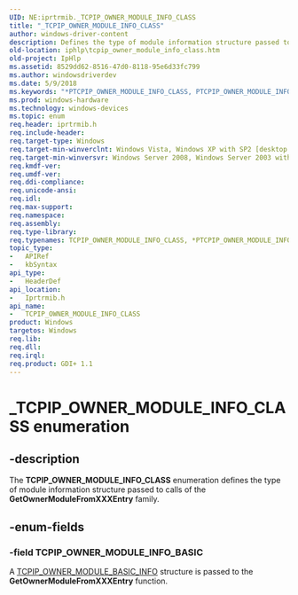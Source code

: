 ```yaml
---
UID: NE:iprtrmib._TCPIP_OWNER_MODULE_INFO_CLASS
title: "_TCPIP_OWNER_MODULE_INFO_CLASS"
author: windows-driver-content
description: Defines the type of module information structure passed to calls of the GetOwnerModuleFromXXXEntry family.
old-location: iphlp\tcpip_owner_module_info_class.htm
old-project: IpHlp
ms.assetid: 8529dd62-8516-47d0-8118-95e6d33fc799
ms.author: windowsdriverdev
ms.date: 5/9/2018
ms.keywords: "*PTCPIP_OWNER_MODULE_INFO_CLASS, PTCPIP_OWNER_MODULE_INFO_CLASS, PTCPIP_OWNER_MODULE_INFO_CLASS enumeration pointer [IP Helper], TCPIP_OWNER_MODULE_INFO_BASIC, TCPIP_OWNER_MODULE_INFO_CLASS, TCPIP_OWNER_MODULE_INFO_CLASS enumeration [IP Helper], _TCPIP_OWNER_MODULE_INFO_CLASS, iphlp.tcpip_owner_module_info_class, iprtrmib/PTCPIP_OWNER_MODULE_INFO_CLASS, iprtrmib/TCPIP_OWNER_MODULE_INFO_BASIC, iprtrmib/TCPIP_OWNER_MODULE_INFO_CLASS"
ms.prod: windows-hardware
ms.technology: windows-devices
ms.topic: enum
req.header: iprtrmib.h
req.include-header: 
req.target-type: Windows
req.target-min-winverclnt: Windows Vista, Windows XP with SP2 [desktop apps only]
req.target-min-winversvr: Windows Server 2008, Windows Server 2003 with SP1 [desktop apps only]
req.kmdf-ver: 
req.umdf-ver: 
req.ddi-compliance: 
req.unicode-ansi: 
req.idl: 
req.max-support: 
req.namespace: 
req.assembly: 
req.type-library: 
req.typenames: TCPIP_OWNER_MODULE_INFO_CLASS, *PTCPIP_OWNER_MODULE_INFO_CLASS
topic_type:
-	APIRef
-	kbSyntax
api_type:
-	HeaderDef
api_location:
-	Iprtrmib.h
api_name:
-	TCPIP_OWNER_MODULE_INFO_CLASS
product: Windows
targetos: Windows
req.lib: 
req.dll: 
req.irql: 
req.product: GDI+ 1.1
---
```


# _TCPIP_OWNER_MODULE_INFO_CLASS enumeration


## -description


The <b>TCPIP_OWNER_MODULE_INFO_CLASS</b> enumeration defines the type of module information structure passed to calls of the <b>GetOwnerModuleFromXXXEntry</b> family.


## -enum-fields




### -field TCPIP_OWNER_MODULE_INFO_BASIC

A <a href="https://msdn.microsoft.com/cce3e0ff-31f2-454b-8aae-3b35f72f47ed">TCPIP_OWNER_MODULE_BASIC_INFO</a> structure is passed to the <b>GetOwnerModuleFromXXXEntry</b> function.

